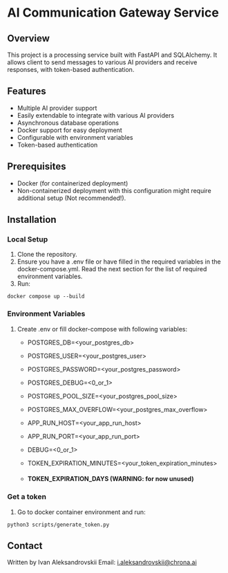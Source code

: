 # AI Communication Gateway Service

## Overview
This project is a processing service built with FastAPI and SQLAlchemy. 
It allows client to send messages to various AI providers and receive responses, 
with token-based authentication.

## Features
- Multiple AI provider support
- Easily extendable to integrate with various AI providers
- Asynchronous database operations
- Docker support for easy deployment
- Configurable with environment variables
- Token-based authentication

## Prerequisites
- Docker (for containerized deployment)
- Non-containerized deployment with this configuration might require additional setup (Not recommended!).

## Installation

### Local Setup
1. Clone the repository.
2. Ensure you have a .env file or have filled in the required variables in the docker-compose.yml. 
Read the next section for the list of required environment variables.
3. Run: 
```shell
docker compose up --build
```

### Environment Variables
1. Create .env or fill docker-compose with following variables:
    - POSTGRES_DB=<your_postgres_db>
    - POSTGRES_USER=<your_postgres_user>
    - POSTGRES_PASSWORD=<your_postgres_password>
    - POSTGRES_DEBUG=<0_or_1>
    - POSTGRES_POOL_SIZE=<your_postgres_pool_size>
    - POSTGRES_MAX_OVERFLOW=<your_postgres_max_overflow>
    
    - APP_RUN_HOST=<your_app_run_host>
    - APP_RUN_PORT=<your_app_run_port>
    - DEBUG=<0_or_1>
    
    - TOKEN_EXPIRATION_MINUTES=<your_token_expiration_minutes>
    - #### TOKEN_EXPIRATION_DAYS (WARNING: for now unused)
    

### Get a token
1. Go to docker container environment and run:
```shell
python3 scripts/generate_token.py
```

## Contact
Written by Ivan Aleksandrovskii
Email: i.aleksandrovskii@chrona.ai